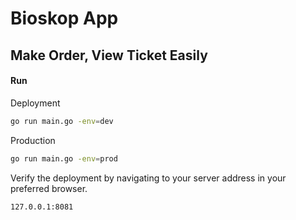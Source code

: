 # Bioskop App
## Make Order, View Ticket Easily

#### Run

Deployment

```sh
go run main.go -env=dev
```
Production
```sh
go run main.go -env=prod
```
Verify the deployment by navigating to your server address in
your preferred browser.

```sh
127.0.0.1:8081
```